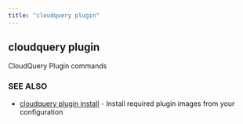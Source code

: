 ```yaml
---
title: "cloudquery plugin"
---
```

## cloudquery plugin

CloudQuery Plugin commands

### SEE ALSO

* [cloudquery plugin install](/docs/reference/cli/cloudquery_plugin_install)	 - Install required plugin images from your configuration
